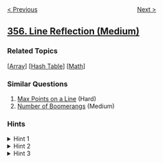 <!--|This file generated by command(leetcode description); DO NOT EDIT.    |-->
<!--+----------------------------------------------------------------------+-->
<!--|@author    openset <openset.wang@gmail.com>                           |-->
<!--|@link      https://github.com/openset                                 |-->
<!--|@home      https://github.com/openset/leetcode                        |-->
<!--+----------------------------------------------------------------------+-->

[< Previous](../design-twitter "Design Twitter")
　　　　　　　　　　　　　　　　
[Next >](../count-numbers-with-unique-digits "Count Numbers with Unique Digits")

## [356. Line Reflection (Medium)](https://leetcode.com/problems/line-reflection "直线镜像")



### Related Topics
  [[Array](../../tag/array/README.md)]
  [[Hash Table](../../tag/hash-table/README.md)]
  [[Math](../../tag/math/README.md)]

### Similar Questions
  1. [Max Points on a Line](../max-points-on-a-line) (Hard)
  1. [Number of Boomerangs](../number-of-boomerangs) (Medium)

### Hints
<details>
<summary>Hint 1</summary>
Find the smallest and largest x-value for all points.
</details>

<details>
<summary>Hint 2</summary>
If there is a line then it should be at y = (minX + maxX) / 2.
</details>

<details>
<summary>Hint 3</summary>
For each point, make sure that it has a reflected point in the opposite side.
</details>
